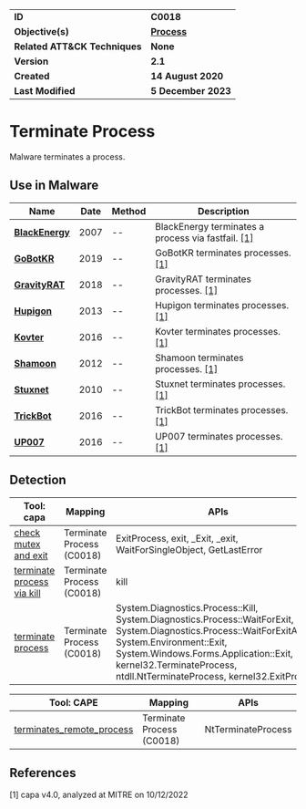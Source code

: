 <table>
<tr>
<td><b>ID</b></td>
<td><b>C0018</b></td>
</tr>
<tr>
<td><b>Objective(s)</b></td>
<td><b><a href="../process">Process</a></b></td>
</tr>
<tr>
<td><b>Related ATT&CK Techniques</b></td>
<td><b>None</b></td>
</tr>
<tr>
<td><b>Version</b></td>
<td><b>2.1</b></td>
</tr>
<tr>
<td><b>Created</b></td>
<td><b>14 August 2020</b></td>
</tr>
<tr>
<td><b>Last Modified</b></td>
<td><b>5 December 2023</b></td>
</tr>
</table>


# Terminate Process

Malware terminates a process.

## Use in Malware

|Name|Date|Method|Description|
|---|---|---|---|
|[**BlackEnergy**](../xample-malware/blackenergy.md)|2007|--|BlackEnergy terminates a process via fastfail. [[1]](#1)|
|[**GoBotKR**](../xample-malware/gobotkr.md)|2019|--|GoBotKR terminates processes. [[1]](#1)|
|[**GravityRAT**](../xample-malware/gravity-rat.md)|2018|--|GravityRAT terminates processes. [[1]](#1)|
|[**Hupigon**](../xample-malware/hupigon.md)|2013|--|Hupigon terminates processes. [[1]](#1)|
|[**Kovter**](../xample-malware/kovter.md)|2016|--|Kovter terminates processes. [[1]](#1)|
|[**Shamoon**](../xample-malware/shamoon.md)|2012|--|Shamoon terminates processes. [[1]](#1)|
|[**Stuxnet**](../xample-malware/stuxnet.md)|2010|--|Stuxnet terminates processes. [[1]](#1)|
|[**TrickBot**](../xample-malware/trickbot.md)|2016|--|TrickBot terminates processes. [[1]](#1)|
|[**UP007**](../xample-malware/up007.md)|2016|--|UP007 terminates processes. [[1]](#1)|

## Detection

|Tool: capa|Mapping|APIs|
|---|---|---|
|[check mutex and exit](https://github.com/mandiant/capa-rules/blob/master/host-interaction/mutex/check-mutex-and-exit.yml)|Terminate Process (C0018)|ExitProcess, exit, _Exit, _exit, WaitForSingleObject, GetLastError|
|[terminate process via kill](https://github.com/mandiant/capa-rules/blob/master/host-interaction/process/terminate/terminate-process-via-kill.yml)|Terminate Process (C0018)|kill|
|[terminate process](https://github.com/mandiant/capa-rules/blob/master/host-interaction/process/terminate/terminate-process.yml)|Terminate Process (C0018)|System.Diagnostics.Process::Kill, System.Diagnostics.Process::WaitForExit, System.Diagnostics.Process::WaitForExitAsync, System.Environment::Exit, System.Windows.Forms.Application::Exit, kernel32.TerminateProcess, ntdll.NtTerminateProcess, kernel32.ExitProcess|

|Tool: CAPE|Mapping|APIs|
|---|---|---|
|[terminates_remote_process](https://github.com/CAPESandbox/community/tree/master/modules/signatures/terminates_remote_process.py)|Terminate Process (C0018)|NtTerminateProcess|

## References

<a name="1">[1]</a> capa v4.0, analyzed at MITRE on 10/12/2022

